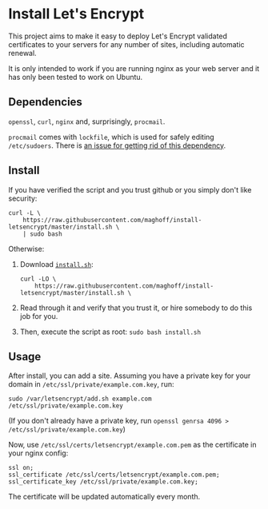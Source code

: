 Install Let's Encrypt
=====================
This project aims to make it easy to deploy Let's Encrypt validated certificates
to your servers for any number of sites, including automatic renewal.

It is only intended to work if you are running nginx as your web server and it
has only been tested to work on Ubuntu.

Dependencies
------------
`openssl`, `curl`, `nginx` and, surprisingly, `procmail`.

`procmail` comes with `lockfile`, which is used for safely editing
`/etc/sudoers`. There is [an issue for getting rid of this dependency][#1].

[#1]: https://github.com/maghoff/install-letsencrypt/issues/1

Install
-------
If you have verified the script and you trust github or you simply don't like
security:

    curl -L \
        https://raw.githubusercontent.com/maghoff/install-letsencrypt/master/install.sh \
        | sudo bash

Otherwise:

 1. Download [`install.sh`](https://raw.githubusercontent.com/maghoff/install-letsencrypt/master/install.sh):

        curl -LO \
            https://raw.githubusercontent.com/maghoff/install-letsencrypt/master/install.sh \

 2. Read through it and verify that you trust it, or hire somebody to do this
    job for you.

 3. Then, execute the script as root: `sudo bash install.sh`

Usage
-----
After install, you can add a site. Assuming you have a private key for your
domain in `/etc/ssl/private/example.com.key`, run:

    sudo /var/letsencrypt/add.sh example.com /etc/ssl/private/example.com.key

(If you don't already have a private key, run
`openssl genrsa 4096 > /etc/ssl/private/example.com.key`)

Now, use `/etc/ssl/certs/letsencrypt/example.com.pem` as the certificate in your
nginx config:

    ssl on;
    ssl_certificate /etc/ssl/certs/letsencrypt/example.com.pem;
    ssl_certificate_key /etc/ssl/private/example.com.key;

The certificate will be updated automatically every month.
